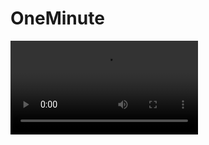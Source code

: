 # OneMinute

<video src=“[/output/onemin.webm](https://github.com/FlyingBackdoor/OneMinute/raw/main/output/onemin.webm)https://github.com/FlyingBackdoor/OneMinute/raw/main/output/onemin.webm”></video>
